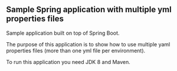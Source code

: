 Sample Spring application with multiple yml properties files
---------------------------------------------------

Sample application built on top of Spring Boot.

The purpose of this application is to show how to use multiple yaml properties files (more than one yml file per environment).


To run this application you need JDK 8 and Maven.
